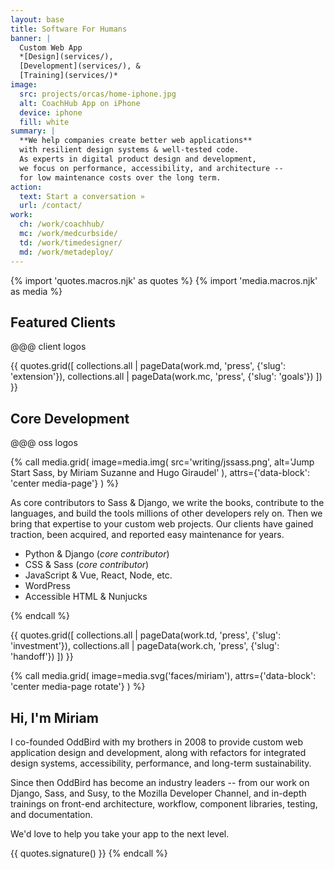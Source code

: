 ```yaml
---
layout: base
title: Software For Humans
banner: |
  Custom Web App
  *[Design](services/),
  [Development](services/), &
  [Training](services/)*
image:
  src: projects/orcas/home-iphone.jpg
  alt: CoachHub App on iPhone
  device: iphone
  fill: white
summary: |
  **We help companies create better web applications**
  with resilient design systems & well-tested code.
  As experts in digital product design and development,
  we focus on performance, accessibility, and architecture --
  for low maintenance costs over the long term.
action:
  text: Start a conversation »
  url: /contact/
work:
  ch: /work/coachhub/
  mc: /work/medcurbside/
  td: /work/timedesigner/
  md: /work/metadeploy/
---
```


{% import 'quotes.macros.njk' as quotes %}
{% import 'media.macros.njk' as media %}

## Featured Clients

@@@ client logos

{{ quotes.grid([
  collections.all | pageData(work.md, 'press', {'slug': 'extension'}),
  collections.all | pageData(work.mc, 'press', {'slug': 'goals'})
]) }}

## Core Development

@@@ oss logos

{% call media.grid(
  image=media.img(
    src='writing/jssass.png',
    alt='Jump Start Sass, by Miriam Suzanne and Hugo Giraudel'
  ),
  attrs={'data-block': 'center media-page'}
) %}

As core contributors to Sass & Django,
we write the books,
contribute to the languages,
and build the tools millions of other developers rely on.
Then we bring that expertise to your custom web projects.
Our clients have gained traction,
been acquired,
and reported easy maintenance for years.

- Python & Django (*core contributor*)
- CSS & Sass (*core contributor*)
- JavaScript & Vue, React, Node, etc.
- WordPress
- Accessible HTML & Nunjucks

{% endcall %}


{{ quotes.grid([
  collections.all | pageData(work.td, 'press', {'slug': 'investment'}),
  collections.all | pageData(work.ch, 'press', {'slug': 'handoff'})
]) }}


{% call media.grid(
  image=media.svg('faces/miriam'),
  attrs={'data-block': 'center media-page rotate'}
) %}

## Hi, I'm Miriam

I co-founded OddBird with my brothers in 2008
to provide custom web application design and development,
along with refactors for integrated design systems,
accessibility, performance,
and long-term sustainability.

Since then OddBird has become an industry leaders --
from our work on Django, Sass, and Susy,
to the Mozilla Developer Channel,
and in-depth trainings on front-end architecture, workflow,
component libraries, testing, and documentation.

We'd love to help you
take your app to the next level.

{{ quotes.signature() }}
{% endcall %}
